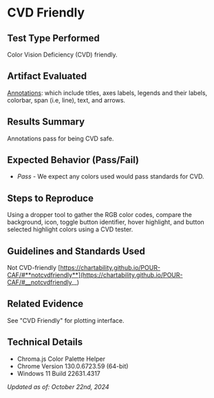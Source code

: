 # CVD Friendly

## Test Type Performed

Color Vision Deficiency (CVD) friendly.

## Artifact Evaluated

[Annotations](https://docs.bokeh.org/en/latest/docs/user_guide/interaction.html): which include titles, axes labels, legends and their labels, colorbar, span (i.e, line), text, and arrows.

## Results Summary

Annotations pass for being CVD safe.

## Expected Behavior (Pass/Fail)

- _Pass_ - We expect any colors used would pass standards for CVD.

<!-- ## Image or Video of Failure
... -->

## Steps to Reproduce

Using a dropper tool to gather the RGB color codes, compare the background, icon, toggle button identifier, hover highlight, and button selected highlight colors using a CVD tester.

## Guidelines and Standards Used

Not CVD-friendly [https://chartability.github.io/POUR-CAF/#**notcvdfriendly**](https://chartability.github.io/POUR-CAF/#__notcvdfriendly__)

## Related Evidence

See "CVD Friendly" for plotting interface.

<!-- ## Known or Documented Issues
... -->

## Technical Details

- Chroma.js Color Palette Helper
- Chrome Version 130.0.6723.59 (64-bit)
- Windows 11 Build 22631.4317

_Updated as of: October 22nd, 2024_

<!-- ## Notes
A seasoned SR (screen reader) user could have the knowledge to navigate and explore webpages and graphs with more nuance, whether through manual mode switching, certain key shortcuts, etc. These tests are done by a sighted user with the SR’s default options and performed as if a new or beginner user is interacting with these elements. We would expect that all users could be able to navigate smoothly, regardless of experience levels.  -->
